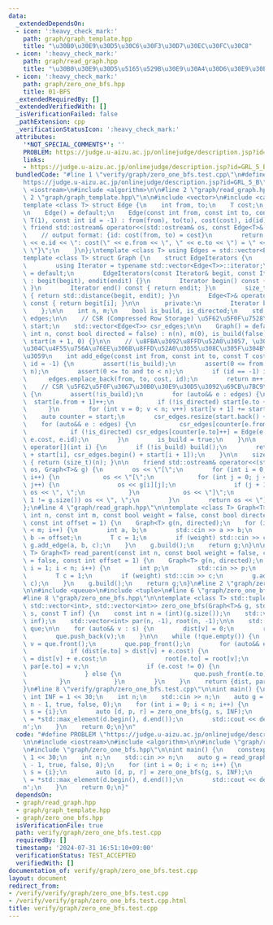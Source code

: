 ```yaml
---
data:
  _extendedDependsOn:
  - icon: ':heavy_check_mark:'
    path: graph/graph_template.hpp
    title: "\u30B0\u30E9\u30D5\u30C6\u30F3\u30D7\u30EC\u30FC\u30C8"
  - icon: ':heavy_check_mark:'
    path: graph/read_graph.hpp
    title: "\u30B0\u30E9\u30D5\u5165\u529B\u30E9\u30A4\u30D6\u30E9\u30EA"
  - icon: ':heavy_check_mark:'
    path: graph/zero_one_bfs.hpp
    title: 01-BFS
  _extendedRequiredBy: []
  _extendedVerifiedWith: []
  _isVerificationFailed: false
  _pathExtension: cpp
  _verificationStatusIcon: ':heavy_check_mark:'
  attributes:
    '*NOT_SPECIAL_COMMENTS*': ''
    PROBLEM: https://judge.u-aizu.ac.jp/onlinejudge/description.jsp?id=GRL_5_B
    links:
    - https://judge.u-aizu.ac.jp/onlinejudge/description.jsp?id=GRL_5_B
  bundledCode: "#line 1 \"verify/graph/zero_one_bfs.test.cpp\"\n#define PROBLEM \"\
    https://judge.u-aizu.ac.jp/onlinejudge/description.jsp?id=GRL_5_B\"\n\n#include\
    \ <iostream>\n#include <algorithm>\n\n#line 2 \"graph/read_graph.hpp\"\n\n#line\
    \ 2 \"graph/graph_template.hpp\"\n\n#include <vector>\n#include <cassert>\n\n\
    template <class T> struct Edge {\n    int from, to;\n    T cost;\n    int id;\n\
    \n    Edge() = default;\n    Edge(const int from, const int to, const T cost =\
    \ T(1), const int id = -1) : from(from), to(to), cost(cost), id(id) {}\n\n   \
    \ friend std::ostream& operator<<(std::ostream& os, const Edge<T>& e) {\n    \
    \    // output format: {id: cost(from, to) = cost}\n        return os << \"{\"\
    \ << e.id << \": cost(\" << e.from << \", \" << e.to << \") = \" << e.cost <<\
    \ \"}\";\n    }\n};\ntemplate <class T> using Edges = std::vector<Edge<T>>;\n\n\
    template <class T> struct Graph {\n    struct EdgeIterators {\n       public:\n\
    \        using Iterator = typename std::vector<Edge<T>>::iterator;\n        EdgeIterators()\
    \ = default;\n        EdgeIterators(const Iterator& begit, const Iterator& endit)\
    \ : begit(begit), endit(endit) {}\n        Iterator begin() const { return begit;\
    \ }\n        Iterator end() const { return endit; }\n        size_t size() const\
    \ { return std::distance(begit, endit); }\n        Edge<T>& operator[](int i)\
    \ const { return begit[i]; }\n\n       private:\n        Iterator begit, endit;\n\
    \    };\n\n    int n, m;\n    bool is_build, is_directed;\n    std::vector<Edge<T>>\
    \ edges;\n\n    // CSR (Compressed Row Storage) \u5F62\u5F0F\u7528\n    std::vector<int>\
    \ start;\n    std::vector<Edge<T>> csr_edges;\n\n    Graph() = default;\n    Graph(const\
    \ int n, const bool directed = false) : n(n), m(0), is_build(false), is_directed(directed),\
    \ start(n + 1, 0) {}\n\n    // \u8FBA\u3092\u8FFD\u52A0\u3057, \u305D\u306E\u8FBA\
    \u304C\u4F55\u756A\u76EE\u306B\u8FFD\u52A0\u3055\u308C\u305F\u304B\u3092\u8FD4\
    \u3059\n    int add_edge(const int from, const int to, const T cost = T(1), int\
    \ id = -1) {\n        assert(!is_build);\n        assert(0 <= from and from <\
    \ n);\n        assert(0 <= to and to < n);\n        if (id == -1) id = m;\n  \
    \      edges.emplace_back(from, to, cost, id);\n        return m++;\n    }\n\n\
    \    // CSR \u5F62\u5F0F\u3067\u30B0\u30E9\u30D5\u3092\u69CB\u7BC9\n    void build()\
    \ {\n        assert(!is_build);\n        for (auto&& e : edges) {\n          \
    \  start[e.from + 1]++;\n            if (!is_directed) start[e.to + 1]++;\n  \
    \      }\n        for (int v = 0; v < n; v++) start[v + 1] += start[v];\n    \
    \    auto counter = start;\n        csr_edges.resize(start.back() + 1);\n    \
    \    for (auto&& e : edges) {\n            csr_edges[counter[e.from]++] = e;\n\
    \            if (!is_directed) csr_edges[counter[e.to]++] = Edge(e.to, e.from,\
    \ e.cost, e.id);\n        }\n        is_build = true;\n    }\n\n    EdgeIterators\
    \ operator[](int i) {\n        if (!is_build) build();\n        return EdgeIterators(csr_edges.begin()\
    \ + start[i], csr_edges.begin() + start[i + 1]);\n    }\n\n    size_t size() const\
    \ { return (size_t)(n); }\n\n    friend std::ostream& operator<<(std::ostream&\
    \ os, Graph<T>& g) {\n        os << \"[\";\n        for (int i = 0; i < g.size();\
    \ i++) {\n            os << \"[\";\n            for (int j = 0; j < g[i].size();\
    \ j++) {\n                os << g[i][j];\n                if (j + 1 != g[i].size())\
    \ os << \", \";\n            }\n            os << \"]\";\n            if (i +\
    \ 1 != g.size()) os << \", \";\n        }\n        return os << \"]\";\n    }\n\
    };\n#line 4 \"graph/read_graph.hpp\"\n\ntemplate <class T> Graph<T> read_graph(const\
    \ int n, const int m, const bool weight = false, const bool directed = false,\
    \ const int offset = 1) {\n    Graph<T> g(n, directed);\n    for (int i = 0; i\
    \ < m; i++) {\n        int a, b;\n        std::cin >> a >> b;\n        a -= offset,\
    \ b -= offset;\n        T c = 1;\n        if (weight) std::cin >> c;\n       \
    \ g.add_edge(a, b, c);\n    }\n    g.build();\n    return g;\n}\n\ntemplate <class\
    \ T> Graph<T> read_parent(const int n, const bool weight = false, const bool directed\
    \ = false, const int offset = 1) {\n    Graph<T> g(n, directed);\n    for (int\
    \ i = 1; i < n; i++) {\n        int p;\n        std::cin >> p;\n        p -= offset;\n\
    \        T c = 1;\n        if (weight) std::cin >> c;\n        g.add_edge(p, i,\
    \ c);\n    }\n    g.build();\n    return g;\n}\n#line 2 \"graph/zero_one_bfs.hpp\"\
    \n\n#include <queue>\n#include <tuple>\n#line 6 \"graph/zero_one_bfs.hpp\"\n\n\
    #line 8 \"graph/zero_one_bfs.hpp\"\n\ntemplate <class T> std::tuple<std::vector<T>,\
    \ std::vector<int>, std::vector<int>> zero_one_bfs(Graph<T>& g, std::vector<int>&\
    \ s, const T inf) {\n    const int n = (int)(g.size());\n    std::vector<T> dist(n,\
    \ inf);\n    std::vector<int> par(n, -1), root(n, -1);\n\n    std::deque<int>\
    \ que;\n\n    for (auto&& v : s) {\n        dist[v] = 0;\n        root[v] = v;\n\
    \        que.push_back(v);\n    }\n\n    while (!que.empty()) {\n        auto\
    \ v = que.front();\n        que.pop_front();\n        for (auto&& e : g[v]) {\n\
    \            if (dist[e.to] > dist[v] + e.cost) {\n                dist[e.to]\
    \ = dist[v] + e.cost;\n                root[e.to] = root[v];\n               \
    \ par[e.to] = v;\n                if (e.cost != 0) {\n                    que.push_back(e.to);\n\
    \                } else {\n                    que.push_front(e.to);\n       \
    \         }\n            }\n        }\n    }\n    return {dist, par, root};\n\
    }\n#line 8 \"verify/graph/zero_one_bfs.test.cpp\"\n\nint main() {\n    constexpr\
    \ int INF = 1 << 30;\n    int n;\n    std::cin >> n;\n    auto g = read_graph<int>(n,\
    \ n - 1, true, false, 0);\n    for (int i = 0; i < n; i++) {\n        std::vector<int>\
    \ s = {i};\n        auto [d, p, r] = zero_one_bfs(g, s, INF);\n        int depth\
    \ = *std::max_element(d.begin(), d.end());\n        std::cout << depth << '\\\
    n';\n    }\n    return 0;\n}\n"
  code: "#define PROBLEM \"https://judge.u-aizu.ac.jp/onlinejudge/description.jsp?id=GRL_5_B\"\
    \n\n#include <iostream>\n#include <algorithm>\n\n#include \"graph/read_graph.hpp\"\
    \n#include \"graph/zero_one_bfs.hpp\"\n\nint main() {\n    constexpr int INF =\
    \ 1 << 30;\n    int n;\n    std::cin >> n;\n    auto g = read_graph<int>(n, n\
    \ - 1, true, false, 0);\n    for (int i = 0; i < n; i++) {\n        std::vector<int>\
    \ s = {i};\n        auto [d, p, r] = zero_one_bfs(g, s, INF);\n        int depth\
    \ = *std::max_element(d.begin(), d.end());\n        std::cout << depth << '\\\
    n';\n    }\n    return 0;\n}"
  dependsOn:
  - graph/read_graph.hpp
  - graph/graph_template.hpp
  - graph/zero_one_bfs.hpp
  isVerificationFile: true
  path: verify/graph/zero_one_bfs.test.cpp
  requiredBy: []
  timestamp: '2024-07-31 16:51:10+09:00'
  verificationStatus: TEST_ACCEPTED
  verifiedWith: []
documentation_of: verify/graph/zero_one_bfs.test.cpp
layout: document
redirect_from:
- /verify/verify/graph/zero_one_bfs.test.cpp
- /verify/verify/graph/zero_one_bfs.test.cpp.html
title: verify/graph/zero_one_bfs.test.cpp
---
```

